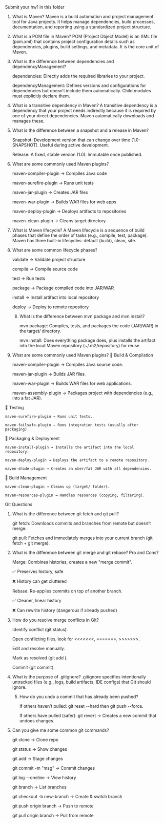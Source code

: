 Submit your hw1 in this folder
1. What is Maven?
   Maven is a build automation and project management tool for Java projects. It helps manage dependencies, build processes, documentation, and reporting using a standardized project structure.

2. What is a POM file in Maven?
   POM (Project Object Model) is an XML file (pom.xml) that contains project configuration details such as dependencies, plugins, build settings, and metadata. It is the core unit of Maven.

3. What is the difference between dependencies and dependencyManagement?

    dependencies: Directly adds the required libraries to your project.

    dependencyManagement: Defines versions and configurations for dependencies but doesn’t include them automatically. Child modules must explicitly declare them.

4. What is a transitive dependency in Maven?
   A transitive dependency is a dependency that your project needs indirectly because it is required by one of your direct dependencies. Maven automatically downloads and manages these.

5. What is the difference between a snapshot and a release in Maven?

    Snapshot: Development version that can change over time (1.0-SNAPSHOT). Useful during active development.

    Release: A fixed, stable version (1.0). Immutable once published.

6. What are some commonly used Maven plugins?

    maven-compiler-plugin → Compiles Java code

    maven-surefire-plugin → Runs unit tests

    maven-jar-plugin → Creates JAR files

    maven-war-plugin → Builds WAR files for web apps

    maven-deploy-plugin → Deploys artifacts to repositories

    maven-clean-plugin → Cleans target directory

7. What is Maven lifecycle?
   A Maven lifecycle is a sequence of build phases that define the order of tasks (e.g., compile, test, package). Maven has three built-in lifecycles: default (build), clean, site.

8. What are some common lifecycle phases?

    validate → Validate project structure

    compile → Compile source code

    test → Run tests

    package → Package compiled code into JAR/WAR

    install → Install artifact into local repository

    deploy → Deploy to remote repository

   9. What is the difference between mvn package and mvn install?

       mvn package: Compiles, tests, and packages the code (JAR/WAR) in the target/ directory.

       mvn install: Does everything package does, plus installs the artifact into the local Maven repository (~/.m2/repository) for reuse.

10. What are some commonly used Maven plugins?
 🔹 Build & Compilation

    maven-compiler-plugin → Compiles Java source code.

    maven-jar-plugin → Builds JAR files.

    maven-war-plugin → Builds WAR files for web applications.

    maven-assembly-plugin → Packages project with dependencies (e.g., into a fat JAR).

  🔹 Testing

    maven-surefire-plugin → Runs unit tests.

    maven-failsafe-plugin → Runs integration tests (usually after packaging).

  🔹 Packaging & Deployment

    maven-install-plugin → Installs the artifact into the local repository.

    maven-deploy-plugin → Deploys the artifact to a remote repository.

    maven-shade-plugin → Creates an uber/fat JAR with all dependencies.

  🔹  Build Management

    maven-clean-plugin → Cleans up (target/ folder).

    maven-resources-plugin → Handles resources (copying, filtering).

Git Questions

1. What is the difference between git fetch and git pull?

    git fetch: Downloads commits and branches from remote but doesn’t merge.

    git pull: Fetches and immediately merges into your current branch (git fetch + git merge).

2. What is the difference between git merge and git rebase? Pro and Cons?

    Merge: Combines histories, creates a new "merge commit".

    ✅ Preserves history, safe

    ❌ History can get cluttered

    Rebase: Re-applies commits on top of another branch.

    ✅ Cleaner, linear history

    ❌ Can rewrite history (dangerous if already pushed)

3. How do you resolve merge conflicts in Git?

    Identify conflict (git status).

    Open conflicting files, look for <<<<<<<, =======, >>>>>>>.

    Edit and resolve manually.

    Mark as resolved (git add <file>).

    Commit (git commit).

4. What is the purpose of .gitignore?
   .gitignore specifies intentionally untracked files (e.g., logs, build artifacts, IDE configs) that Git should ignore.

   5. How do you undo a commit that has already been pushed?

      If others haven’t pulled: git reset --hard <commit> then git push --force.

      If others have pulled (safer): git revert <commit> → Creates a new commit that undoes changes.

6. Can you give me some common git commands?

    git clone <repo> → Clone repo

    git status → Show changes

    git add <file> → Stage changes

    git commit -m "msg" → Commit changes

    git log --oneline → View history

    git branch → List branches

    git checkout -b new-branch → Create & switch branch

    git push origin branch → Push to remote

    git pull origin branch → Pull from remote